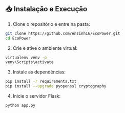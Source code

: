 ## 📥 Instalação e Execução

1. Clone o repositório e entre na pasta:
```bash
git clone https://github.com/enzinh16/EcoPower.git
cd EcoPower
```

2. Crie e ative o ambiente virtual:
```bash
virtualenv venv -p
venv\Scripts\activate
```

3. Instale as dependências:
```bash
pip install -r requirements.txt
pip install --upgrade pyopenssl cryptography
```

4. Inicie o servidor Flask:
```bash
python app.py
```